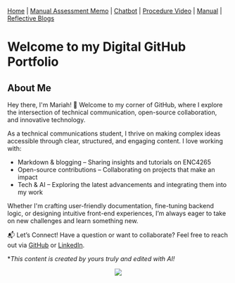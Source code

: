 [Home](index.md) | [Manual Assessment Memo](manual_assessment_memo.md) | [Chatbot](chatbot.md) | [Procedure Video](procedure_video.md) | [Manual](manual.md) | [Reflective Blogs](reflective_blogs.md) 

# Welcome to my Digital GitHub Portfolio 

## About Me 
Hey there, I'm Mariah! 👋 Welcome to my corner of GitHub, where I explore the intersection of technical communication, open-source collaboration, and innovative technology.

As a technical communications student, I thrive on making complex ideas accessible through clear, structured, and engaging content. I love working with:

- Markdown & blogging – Sharing insights and tutorials on ENC4265
- Open-source contributions – Collaborating on projects that make an impact
- Tech & AI – Exploring the latest advancements and integrating them into my work

Whether I'm crafting user-friendly documentation, fine-tuning backend logic, or designing intuitive front-end experiences, I’m always eager to take on new challenges and learn something new.

📬 Let’s Connect! Have a question or want to collaborate? Feel free to reach out via [GitHub](https://github.com/maroomartin) or [LinkedIn](https://www.linkedin.com/in/mariahtmartin/).

**This content is created by yours truly and edited with AI!*

<center><img src="https://i0.wp.com/mariahtmartin.com/wp-content/uploads/2024/04/IMG_3084-scaled.jpg?resize=1152%2C1536&ssl=1"></center>
